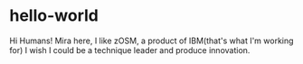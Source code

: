 # hello-world
Hi Humans!
Mira here, I like zOSM, a product of IBM(that's what I'm working for)
I wish I could be a technique leader and produce innovation. 
